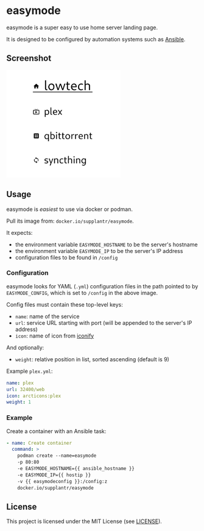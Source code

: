 # easymode

easymode is a super easy to use home server landing page.

It is designed to be configured by automation systems such as [Ansible][ansible].

[ansible]: https://www.ansible.com/

## Screenshot

[<img src="https://github.com/jcrd/easymode/blob/assets/screenshot.png" width="300"/>][scrn]

[scrn]: https://github.com/jcrd/easymode/blob/assets/screenshot.png

## Usage

easymode is *easiest* to use via docker or podman.

Pull its image from: `docker.io/supplantr/easymode`.

It expects:

- the environment variable `EASYMODE_HOSTNAME` to be the server's hostname
- the environment variable `EASYMODE_IP` to be the server's IP address
- configuration files to be found in `/config`

### Configuration

easymode looks for YAML (`.yml`) configuration files in the path pointed to by
`EASYMODE_CONFIG`, which is set to `/config` in the above image.

Config files must contain these top-level keys:

- `name`: name of the service
- `url`: service URL starting with port (will be appended to the server's IP address)
- `icon`: name of icon from [iconify][iconify]

[iconify]: https://icon-sets.iconify.design/

And optionally:

- `weight`: relative position in list, sorted ascending (default is 9)

Example `plex.yml`:

```yml
name: plex
url: 32400/web
icon: arcticons:plex
weight: 1
```

### Example

Create a container with an Ansible task:

```yml
- name: Create container
  command: >
    podman create --name=easymode
    -p 80:80
    -e EASYMODE_HOSTNAME={{ ansible_hostname }}
    -e EASYMODE_IP={{ hostip }}
    -v {{ easymodeconfig }}:/config:z
    docker.io/supplantr/easymode
```

## License

This project is licensed under the MIT License (see [LICENSE](LICENSE)).
